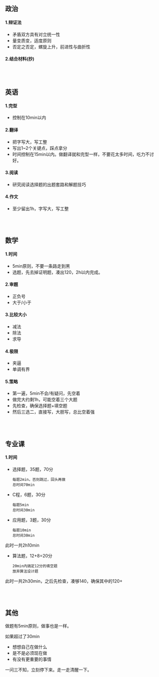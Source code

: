 ##	政治

####	1.辩证法

*	矛盾双方具有对立统一性
*	量变质变，适度原则
*	否定之否定，螺旋上升，前进性与曲折性

####	2.结合材料(抄)

<br/><br/>

##	英语

####	1.完型

*	控制在10min以内

####	2.翻译

*	把字写大，写工整
*	写出1~2个关键点，踩点拿分
*	时间控制在15min以内。做翻译就和完型一样，不要花太多时间，吃力不讨好。

####	3.阅读

*	研究阅读选择题的出题套路和解题技巧

####	4.作文

*	至少留出1h，字写大，写工整

<br/><br/>

##	数学

####	1.时间

*	5min原则，不要一条路走到黑
*	选题，先去掉证明题，凑出120，2h以内完成。

####	2.审题

*	正负号
*	大于/小于

####	3.比较大小

*	减法
*	除法
*	求导

####	4.极限

*	夹逼
*	单调有界

####	5.策略

*	第一遍，5min不会/有疑问，先空着
*	做完大约剩1h，可能空着三个大题
*	先检查，确保选择题+填空题
*	然后三选二，直接写，大胆写，总比空着强

<br/><br/>

##	专业课

####	1.时间

*	选择题，35题，70分

		每题2min，否则跳过，回头再做
		总时间70min

*	C程，6题，30分

		每题5min
		总时间30min

*	应用题，3题，30分

		每题10min
		总时间30min

此时一共2h10min

*	算法题，12+8=20分

		20min内搞定12分的填空题
		放弃算法设计题

此时一共2h30min，之后先检查，凑够140，确保其中的120+

<br/><br/>

##	其他

做题有5min原则，做事也是一样。

如果超过了30min

*	想想自己在做什么
*	是不是必须现在做
*	有没有更重要的事情

一问三不知，立刻停下来。走一走清醒一下。
